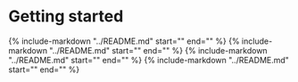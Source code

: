 <!--
SPDX-FileCopyrightText: 2023 Springtime authors

SPDX-License-Identifier: Apache-2.0
-->

# Getting started

{%
   include-markdown "../README.md"
   start="<!--installation-start-->"
   end="<!--installation-end-->"
%}
{%
   include-markdown "../README.md"
   start="<!--usage-start-->"
   end="<!--usage-end-->"
%}
{%
   include-markdown "../README.md"
   start="<!--recipe-start-->"
   end="<!--recipe-end-->"
%}
{%
   include-markdown "../README.md"
   start="<!--api-start-->"
   end="<!--api-end-->"
%}
